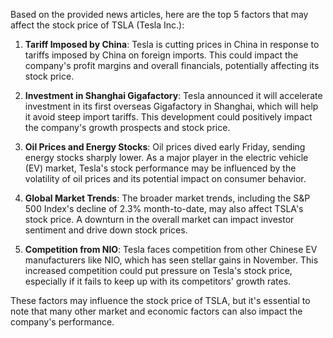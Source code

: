 Based on the provided news articles, here are the top 5 factors that may affect the stock price of TSLA (Tesla Inc.):

1. **Tariff Imposed by China**: Tesla is cutting prices in China in response to tariffs imposed by China on foreign imports. This could impact the company's profit margins and overall financials, potentially affecting its stock price.

2. **Investment in Shanghai Gigafactory**: Tesla announced it will accelerate investment in its first overseas Gigafactory in Shanghai, which will help it avoid steep import tariffs. This development could positively impact the company's growth prospects and stock price.

3. **Oil Prices and Energy Stocks**: Oil prices dived early Friday, sending energy stocks sharply lower. As a major player in the electric vehicle (EV) market, Tesla's stock performance may be influenced by the volatility of oil prices and its potential impact on consumer behavior.

4. **Global Market Trends**: The broader market trends, including the S&P 500 Index's decline of 2.3% month-to-date, may also affect TSLA's stock price. A downturn in the overall market can impact investor sentiment and drive down stock prices.

5. **Competition from NIO**: Tesla faces competition from other Chinese EV manufacturers like NIO, which has seen stellar gains in November. This increased competition could put pressure on Tesla's stock price, especially if it fails to keep up with its competitors' growth rates.

These factors may influence the stock price of TSLA, but it's essential to note that many other market and economic factors can also impact the company's performance.